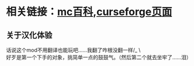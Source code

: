 # 相关链接：[mc百科][def1],[curseforge页面][def2]
## 关于汉化体验
话说这个mod不用翻译也能玩吧……我翻了咋根没翻一样/_ \\<br>
好歹是第一个下手的对象，挑简单一点的鼓鼓气。（然后第二个就去坐牢了……泪）

[def1]: https://www.mcmod.cn/class/15584.html "mc百科"
[def2]: https://www.curseforge.com/minecraft/mc-mods/create-ethium "curseforge页面"
